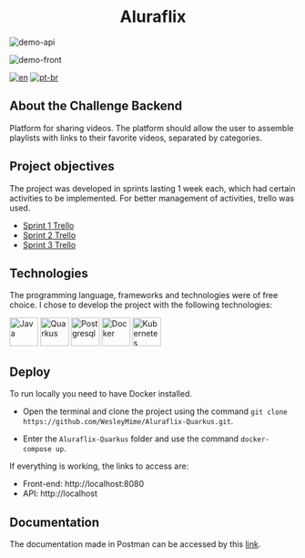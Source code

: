<h1 align="center"> Aluraflix </h1>

![demo-api](https://github.com/WesleyMime/Aluraflix-Quarkus/assets/55067868/df82bf93-e363-4fc8-a633-80be31c5f6a5)

![demo-front](https://github.com/WesleyMime/Aluraflix-Quarkus/assets/55067868/88115b77-3ac9-4885-876d-24a19e6bca65)

[![en](https://img.shields.io/badge/lang-en-red.svg)](https://github.com/WesleyMime/Aluraflix-Quarkus/blob/main/README.md)
[![pt-br](https://img.shields.io/badge/lang-pt--br-g.svg)](https://github.com/WesleyMime/Aluraflix-Quarkus/blob/main/README.pt-br.md)

## About the Challenge Backend

Platform for sharing videos. The platform should allow the user to assemble playlists with links to their favorite videos, separated by categories.

## Project objectives

The project was developed in sprints lasting 1 week each, which had certain activities to be implemented. For better management of activities, trello was used.

- [Sprint 1 Trello](https://trello.com/b/Mj5x6lMZ/alura-challenge-backend-semana-1)
- [Sprint 2 Trello](https://trello.com/b/5DavhAH7/alura-challenge-backend-semana-2)
- [Sprint 3 Trello](https://trello.com/b/STIogyU7/alura-challenge-backend-semana-3)

## Technologies

The programming language, frameworks and technologies were of free choice. I chose to develop the project with the following technologies:

<img alt="Java" src="https://cdn.jsdelivr.net/gh/devicons/devicon/icons/java/java-original-wordmark.svg" width="50" height="50" /> <img alt="Quarkus" src="https://design.jboss.org/quarkus/logo/final/SVG/quarkus_icon_rgb_default.svg" width="50" height="50" /> <img alt="Postgresql" src="https://cdn.jsdelivr.net/gh/devicons/devicon/icons/postgresql/postgresql-original-wordmark.svg" width="50" height="50" /> <img alt="Docker" src="https://cdn.jsdelivr.net/gh/devicons/devicon/icons/docker/docker-plain-wordmark.svg" width="50" height="50" /> <img alt="Kubernetes" src="https://cdn.jsdelivr.net/gh/devicons/devicon/icons/kubernetes/kubernetes-plain-wordmark.svg" width="50" height="50" />

## Deploy


To run locally you need to have Docker installed.

- Open the terminal and clone the project using the command
 `git clone https://github.com/WesleyMime/Aluraflix-Quarkus.git`.

- Enter the `Aluraflix-Quarkus` folder and use the command `docker-compose up`.

If everything is working, the links to access are:
- Front-end: http://localhost:8080
- API: http://localhost

## Documentation

The documentation made in Postman can be accessed by this [link](https://documenter.getpostman.com/view/19203694/2s8ZDa2MUK).
